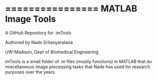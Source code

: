 ================
MATLAB Image Tools
==================

A GitHub Repository for: imTools

Authored by Nade Sritanyaratana

UW-Madison, Dept of Biomedical Engineering


imTools is a small folder of .m files (mostly functions) in MATLAB that do miscellaneous image processing tasks that Nade has used for research purposes over the years.

